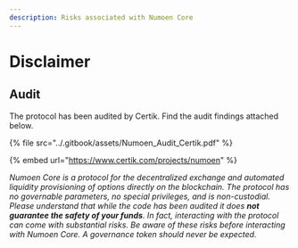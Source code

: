 ```yaml
---
description: Risks associated with Numoen Core
---
```


# Disclaimer

## Audit

The protocol has been audited by Certik. Find the audit findings attached below.

{% file src="../.gitbook/assets/Numoen_Audit_Certik.pdf" %}

{% embed url="https://www.certik.com/projects/numoen" %}

_Numoen Core is a protocol for the decentralized exchange and automated liquidity provisioning of options directly on the blockchain. The protocol has no governable parameters, no special privileges, and is non-custodial. Please understand that while the code has been audited it does **not guarantee the safety of your funds**. In fact, interacting with the protocol can come with substantial risks. Be aware of these risks before interacting with Numoen Core. A governance token should never be expected._
